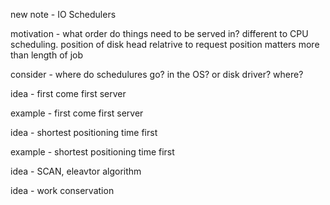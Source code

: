 new note - IO Schedulers

motivation - what order do things need to be served in? different to CPU scheduling. position of disk head relatrive to request position matters more than length of job

consider - where do schedulures go? in the OS? or disk driver? where?

idea - first come first server

example - first come first server

idea - shortest positioning time first

example - shortest positioning time first

idea - SCAN, eleavtor algorithm

idea - work conservation
